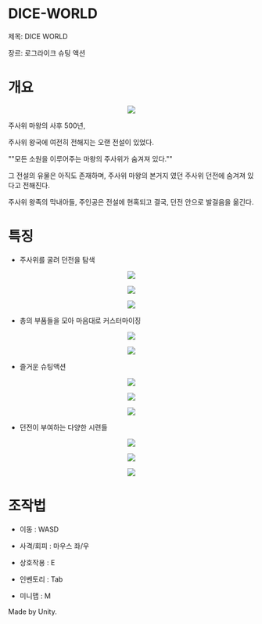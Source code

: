 # DICE-WORLD
제목: DICE WORLD

장르: 로그라이크 슈팅 액션

# 개요

<p align = "center">
<img src = "https://github.com/NCTp/DICE-WORLD/assets/45461452/8231bfaf-8dbd-45a2-8f67-af03c6acc4d4">
</p>


주사위 마왕의 사후 500년,

주사위 왕국에 여전히 전해지는 오랜 전설이 있었다.

""모든 소원을 이루어주는 마왕의 주사위가 숨겨져 있다.""

그 전설의 유물은 아직도 존재하며,
주사위 마왕의 본거지 였던 주사위 던전에 숨겨져 있다고 전해진다.

주사위 왕족의 막내아들, 주인공은 전설에 현혹되고 결국,
던전 안으로 발걸음을 옮긴다.


# 특징

* 주사위를 굴려 던전을 탐색
 
 <p align = "center">
 <img src = "https://github.com/NCTp/DICE-WORLD/assets/45461452/0fdae1c2-4416-41d7-bed8-f2eb6671b060">
 </p>

 <p align = "center">
 <img src = "https://github.com/NCTp/DICE-WORLD/assets/45461452/baf189b2-f630-4922-a596-9dcbab9e5683">
 </p>


 <p align = "center">
 <img src = "https://github.com/NCTp/DICE-WORLD/assets/45461452/cc76bf82-379e-4ac0-a745-f5512b339bbb">
 </p>

* 총의 부품들을 모아 마음대로 커스터마이징

 <p align = "center">
 <img src = "https://github.com/NCTp/DICE-WORLD/assets/45461452/e8aa0f03-7845-4be4-b6e0-a893c6d16997">
 </p>
 
 <p align = "center">
 <img src = "https://github.com/NCTp/DICE-WORLD/assets/45461452/aeb39144-f988-4694-bd2b-f53423042819">
 </p>


* 즐거운 슈팅액션
  
 <p align = "center">
 <img src = "https://github.com/NCTp/DICE-WORLD/assets/45461452/47ae0559-c007-4fc9-8547-1c4c57eb14ec">
 </p>

 <p align = "center">
 <img src = "https://github.com/NCTp/DICE-WORLD/assets/45461452/6a370e02-201d-40b2-a1dd-817673951fac">
 </p>
 
 <p align = "center">
 <img src = "https://github.com/NCTp/DICE-WORLD/assets/45461452/0bb9f70d-2ed8-4954-a2c9-ebf6849f97f7">
 </p>

 
* 던전이 부여하는 다양한 시련들

<p align = "center">
<img src = "https://github.com/NCTp/DICE-WORLD/assets/45461452/6ad13ae0-6519-4ab6-a61c-2a4f07f79b87">
</p>

<p align = "center">
<img src = "https://github.com/NCTp/DICE-WORLD/assets/45461452/c914a724-13b8-44b5-b0cf-bb54cbd8ec2c">
</p>

<p align = "center">
<img src = "https://github.com/NCTp/DICE-WORLD/assets/45461452/67ff7cbd-550c-4482-bd01-bfe772622b65">
</p>

# 조작법

* 이동 : WASD

* 사격/회피 : 마우스 좌/우

* 상호작용 : E

* 인벤토리 : Tab

* 미니맵 : M


Made by Unity.
